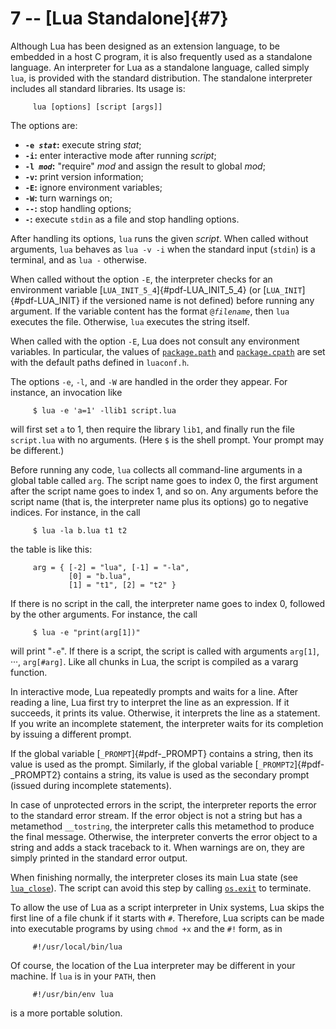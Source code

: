 # 7 -- [Lua Standalone]{#7}

Although Lua has been designed as an extension language, to be embedded
in a host C program, it is also frequently used as a standalone
language. An interpreter for Lua as a standalone language, called simply
`lua`, is provided with the standard distribution. The standalone
interpreter includes all standard libraries. Its usage is:

         lua [options] [script [args]]

The options are:

-   **`-e `*`stat`*:** execute string *stat*;
-   **`-i`:** enter interactive mode after running *script*;
-   **`-l `*`mod`*:** \"require\" *mod* and assign the result to global
    *mod*;
-   **`-v`:** print version information;
-   **`-E`:** ignore environment variables;
-   **`-W`:** turn warnings on;
-   **`--`:** stop handling options;
-   **`-`:** execute `stdin` as a file and stop handling options.

After handling its options, `lua` runs the given *script*. When called
without arguments, `lua` behaves as `lua -v -i` when the standard input
(`stdin`) is a terminal, and as `lua -` otherwise.

When called without the option `-E`, the interpreter checks for an
environment variable [`LUA_INIT_5_4`]{#pdf-LUA_INIT_5_4} (or
[`LUA_INIT`]{#pdf-LUA_INIT} if the versioned name is not defined) before
running any argument. If the variable content has the format
`@`*`filename`*, then `lua` executes the file. Otherwise, `lua` executes
the string itself.

When called with the option `-E`, Lua does not consult any environment
variables. In particular, the values of
[`package.path`]( /06_standard_lib/ch03#package-path) and
[`package.cpath`]( /06_standard_lib/ch03#package-cpath) are set with the default paths
defined in `luaconf.h`.

The options `-e`, `-l`, and `-W` are handled in the order they appear.
For instance, an invocation like

         $ lua -e 'a=1' -llib1 script.lua

will first set `a` to 1, then require the library `lib1`, and finally
run the file `script.lua` with no arguments. (Here `$` is the shell
prompt. Your prompt may be different.)

Before running any code, `lua` collects all command-line arguments in a
global table called `arg`. The script name goes to index 0, the first
argument after the script name goes to index 1, and so on. Any arguments
before the script name (that is, the interpreter name plus its options)
go to negative indices. For instance, in the call

         $ lua -la b.lua t1 t2

the table is like this:

         arg = { [-2] = "lua", [-1] = "-la",
                 [0] = "b.lua",
                 [1] = "t1", [2] = "t2" }

If there is no script in the call, the interpreter name goes to index 0,
followed by the other arguments. For instance, the call

         $ lua -e "print(arg[1])"

will print \"`-e`\". If there is a script, the script is called with
arguments `arg[1]`, ···, `arg[#arg]`. Like all chunks in Lua, the script
is compiled as a vararg function.

In interactive mode, Lua repeatedly prompts and waits for a line. After
reading a line, Lua first try to interpret the line as an expression. If
it succeeds, it prints its value. Otherwise, it interprets the line as a
statement. If you write an incomplete statement, the interpreter waits
for its completion by issuing a different prompt.

If the global variable [`_PROMPT`]{#pdf-_PROMPT} contains a string, then
its value is used as the prompt. Similarly, if the global variable
[`_PROMPT2`]{#pdf-_PROMPT2} contains a string, its value is used as the
secondary prompt (issued during incomplete statements).

In case of unprotected errors in the script, the interpreter reports the
error to the standard error stream. If the error object is not a string
but has a metamethod `__tostring`, the interpreter calls this metamethod
to produce the final message. Otherwise, the interpreter converts the
error object to a string and adds a stack traceback to it. When warnings
are on, they are simply printed in the standard error output.

When finishing normally, the interpreter closes its main Lua state (see
[`lua_close`]( /04_API/ch06#lua-close)). The script can avoid this step by calling
[`os.exit`]( /06_standard_lib/ch09#os-exit-code-close) to terminate.

To allow the use of Lua as a script interpreter in Unix systems, Lua
skips the first line of a file chunk if it starts with `#`. Therefore,
Lua scripts can be made into executable programs by using `chmod +x` and
the `#!` form, as in

         #!/usr/local/bin/lua

Of course, the location of the Lua interpreter may be different in your
machine. If `lua` is in your `PATH`, then

         #!/usr/bin/env lua

is a more portable solution.

